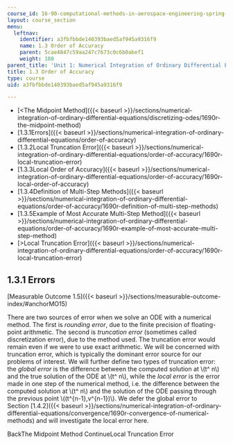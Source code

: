 ```yaml
---
course_id: 16-90-computational-methods-in-aerospace-engineering-spring-2014
layout: course_section
menu:
  leftnav:
    identifier: a3fbfbbde140393baed5af945a9316f9
    name: 1.3 Order of Accuracy
    parent: 5cae4847c59aa247c7673c0c6b0abef1
    weight: 180
parent_title: 'Unit 1: Numerical Integration of Ordinary Differential Equations'
title: 1.3 Order of Accuracy
type: course
uid: a3fbfbbde140393baed5af945a9316f9

---
```


*   [<The Midpoint Method]({{< baseurl >}}/sections/numerical-integration-of-ordinary-differential-equations/discretizing-odes/1690r-the-midpoint-method)
*   [1.3.1Errors]({{< baseurl >}}/sections/numerical-integration-of-ordinary-differential-equations/order-of-accuracy)
*   [1.3.2Local Truncation Error]({{< baseurl >}}/sections/numerical-integration-of-ordinary-differential-equations/order-of-accuracy/1690r-local-truncation-error)
*   [1.3.3Local Order of Accuracy]({{< baseurl >}}/sections/numerical-integration-of-ordinary-differential-equations/order-of-accuracy/1690r-local-order-of-accuracy)
*   [1.3.4Definition of Multi-Step Methods]({{< baseurl >}}/sections/numerical-integration-of-ordinary-differential-equations/order-of-accuracy/1690r-definition-of-multi-step-methods)
*   [1.3.5Example of Most Accurate Multi-Step Method]({{< baseurl >}}/sections/numerical-integration-of-ordinary-differential-equations/order-of-accuracy/1690r-example-of-most-accurate-multi-step-method)
*   [\>Local Truncation Error]({{< baseurl >}}/sections/numerical-integration-of-ordinary-differential-equations/order-of-accuracy/1690r-local-truncation-error)

1.3.1 Errors
------------

[Measurable Outcome 1.5]({{< baseurl >}}/sections/measurable-outcome-index/#anchorMO15)

There are two sources of error when we solve an ODE with a numerical method. The first is _rounding error_, due to the finite precision of floating-point arithmetic. The second is _truncation error_ (sometimes called discretization error), due to the method used. The truncation error would remain even if we were to use exact arithmetic. We will be concerned with truncation error, which is typically the dominant error source for our problems of interest. We will further define two types of truncation error: the _global error_ is the difference between the computed solution at \\(t^ n\\) and the true solution of the ODE at \\(t^ n\\), while the _local error_ is the error made in one step of the numerical method, i.e. the difference between the computed solution at \\(t^ n\\) and the solution of the ODE passing through the previous point \\((t^{n-1},v^{n-1})\\). We defer the global error to Section [1.4.2]({{< baseurl >}}/sections/numerical-integration-of-ordinary-differential-equations/convergence/1690r-convergence-of-numerical-methods) and will investigate the local error here.

BackThe Midpoint Method ContinueLocal Truncation Error